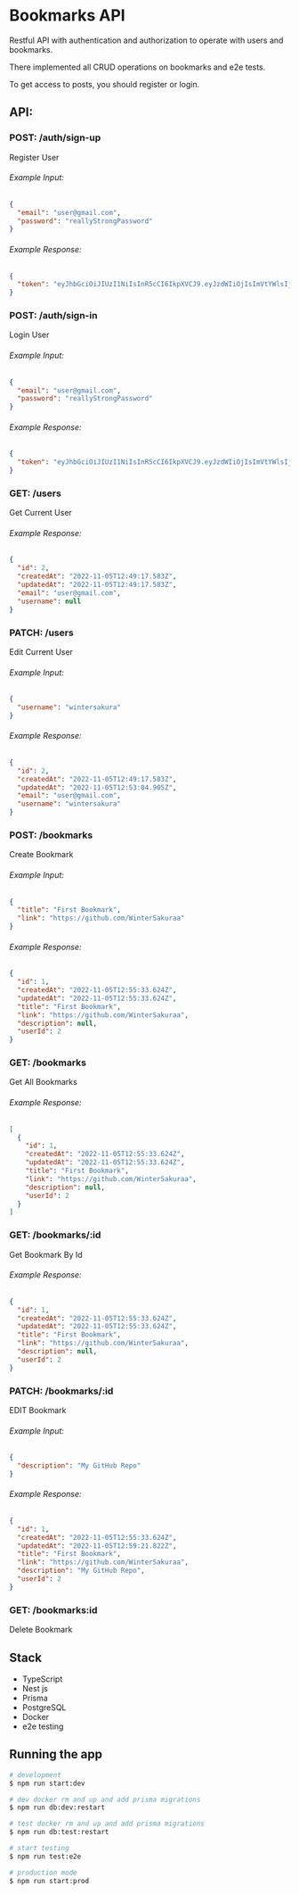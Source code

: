 # Bookmarks API

Restful API with authentication and authorization to operate with users and bookmarks.
<br/>

There implemented all CRUD operations on bookmarks and e2e tests.
<br/>

To get access to posts, you should register or login.

## API:

### POST: /auth/sign-up
Register User

###### Example Input:
```json
{
  "email": "user@gmail.com",
  "password": "reallyStrongPassword"
}
```

###### Example Response:
```json
{
  "token": "eyJhbGciOiJIUzI1NiIsInR5cCI6IkpXVCJ9.eyJzdWIiOjIsImVtYWlsIjoidXNlckBnbWFpbC5jb20iLCJpYXQiOjE2Njc2NTI1NTcsImV4cCI6MTY2NzY1NjE1N30.8iyDhevWXBHPfQRxrOOXbMTwzE4gRXXXEOIFXmlgjJA"
}
```

### POST: /auth/sign-in
Login User

###### Example Input:
```json
{
  "email": "user@gmail.com",
  "password": "reallyStrongPassword"
}
```

###### Example Response:
```json
{
  "token": "eyJhbGciOiJIUzI1NiIsInR5cCI6IkpXVCJ9.eyJzdWIiOjIsImVtYWlsIjoidXNlckBnbWFpbC5jb20iLCJpYXQiOjE2Njc2NTI1NzMsImV4cCI6MTY2NzY1NjE3M30.2eBt9BD8zCoxy_CfwUpUM-WtfPaiBPGdJC2hJupuJyc"
}
```

### GET: /users
Get Current User

###### Example Response:
```json
{
  "id": 2,
  "createdAt": "2022-11-05T12:49:17.583Z",
  "updatedAt": "2022-11-05T12:49:17.583Z",
  "email": "user@gmail.com",
  "username": null
}
```

### PATCH: /users
Edit Current User

###### Example Input:
```json
{
  "username": "wintersakura"
}
```

###### Example Response:
```json
{
  "id": 2,
  "createdAt": "2022-11-05T12:49:17.583Z",
  "updatedAt": "2022-11-05T12:53:04.905Z",
  "email": "user@gmail.com",
  "username": "wintersakura"
}
```

### POST: /bookmarks
Create Bookmark

###### Example Input:
```json
{
  "title": "First Bookmark",
  "link": "https://github.com/WinterSakuraa"
}
```

###### Example Response:
```json
{
  "id": 1,
  "createdAt": "2022-11-05T12:55:33.624Z",
  "updatedAt": "2022-11-05T12:55:33.624Z",
  "title": "First Bookmark",
  "link": "https://github.com/WinterSakuraa",
  "description": null,
  "userId": 2
}
```

### GET: /bookmarks
Get All Bookmarks

###### Example Response:
```json
[
  {
    "id": 1,
    "createdAt": "2022-11-05T12:55:33.624Z",
    "updatedAt": "2022-11-05T12:55:33.624Z",
    "title": "First Bookmark",
    "link": "https://github.com/WinterSakuraa",
    "description": null,
    "userId": 2
  }
]
```

### GET: /bookmarks/:id
Get Bookmark By Id

###### Example Response:
```json
{
  "id": 1,
  "createdAt": "2022-11-05T12:55:33.624Z",
  "updatedAt": "2022-11-05T12:55:33.624Z",
  "title": "First Bookmark",
  "link": "https://github.com/WinterSakuraa",
  "description": null,
  "userId": 2
}
```

### PATCH: /bookmarks/:id
EDIT Bookmark

###### Example Input:
```json
{
  "description": "My GitHub Repo"
}
```

###### Example Response:
```json
{
  "id": 1,
  "createdAt": "2022-11-05T12:55:33.624Z",
  "updatedAt": "2022-11-05T12:59:21.822Z",
  "title": "First Bookmark",
  "link": "https://github.com/WinterSakuraa",
  "description": "My GitHub Repo",
  "userId": 2
}
```

### GET: /bookmarks:id
Delete Bookmark

## Stack

* TypeScript
* Nest js
* Prisma
* PostgreSQL
* Docker
* e2e testing

## Running the app

```bash
# development
$ npm run start:dev

# dev docker rm and up and add prisma migrations
$ npm run db:dev:restart 

# test docker rm and up and add prisma migrations
$ npm run db:test:restart

# start testing
$ npm run test:e2e

# production mode
$ npm run start:prod
```